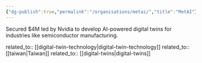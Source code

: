 ```yaml
---
{"dg-publish":true,"permalink":"/organisations/metai/","title":"MetAI"}
---
```



Secured $4M led by Nvidia to develop AI-powered digital twins for industries like semiconductor manufacturing.

related_to:: [[digital-twin-technology\|digital-twin-technology]]
related_to:: [[taiwan\|Taiwan]]
related_to:: [[digital-twins\|digital-twins]]
